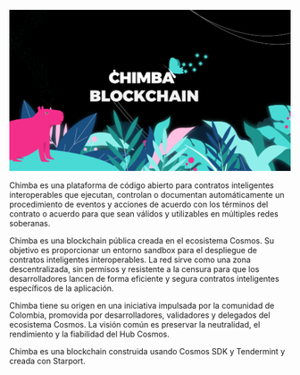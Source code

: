 ![Alt text](images/Readme-01.png)

Chimba es una plataforma de código abierto para contratos inteligentes interoperables que ejecutan, controlan o documentan automáticamente un procedimiento de eventos y acciones de acuerdo con los términos del contrato o acuerdo para que sean válidos y utilizables en múltiples redes soberanas.

Chimba es una blockchain pública creada en el ecosistema Cosmos. Su objetivo es proporcionar un entorno sandbox para el despliegue de contratos inteligentes interoperables. La red sirve como una zona descentralizada, sin permisos y resistente a la censura para que los desarrolladores lancen de forma eficiente y segura contratos inteligentes específicos de la aplicación.

Chimba tiene su origen en una iniciativa impulsada por la comunidad de Colombia, promovida por desarrolladores, validadores y delegados del ecosistema Cosmos. La visión común es preservar la neutralidad, el rendimiento y la fiabilidad del Hub Cosmos. 

Chimba es una blockchain construida usando Cosmos SDK y Tendermint y creada con Starport.
